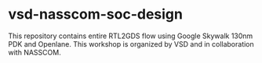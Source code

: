 # vsd-nasscom-soc-design
This repository contains entire RTL2GDS flow using Google Skywalk 130nm PDK and Openlane. This workshop is organized by VSD and in collaboration with NASSCOM.
